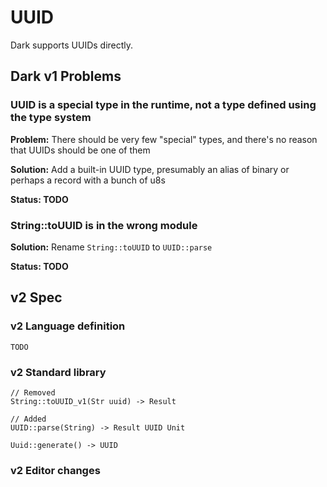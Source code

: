 # UUID

Dark supports UUIDs directly.

## Dark v1 Problems

### UUID is a special type in the runtime, not a type defined using the type system

**Problem:** There should be very few "special" types, and there's no reason that UUIDs should be one of them

**Solution:** Add a built-in UUID type, presumably an alias of binary or perhaps a record with a bunch of u8s

**Status: TODO**

### **String::toUUID is in the wrong module**

**Solution:** Rename `String::toUUID` to `UUID::parse`

**Status: TODO**

## v2 Spec

### v2 Language definition

```text
TODO
```

### v2 Standard library

```text
// Removed
String::toUUID_v1(Str uuid) -> Result

// Added
UUID::parse(String) -> Result UUID Unit

Uuid::generate() -> UUID
```

### v2 Editor changes

### 

